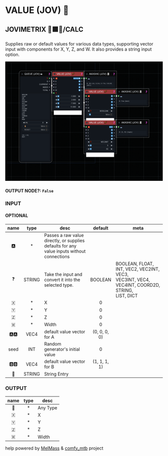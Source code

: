 # VALUE (JOV) 🧬

## JOVIMETRIX 🔺🟩🔵/CALC

Supplies raw or default values for various data types, supporting vector input with components for X, Y, Z, and W. It also provides a string input option.

![VALUE](https://raw.githubusercontent.com/Amorano/Jovimetrix-examples/master/node/VALUE/VALUE.png)

#### OUTPUT NODE?: `False`

### INPUT

#### OPTIONAL

name | type | desc | default | meta
:---:|:---:|---|:---:|---
🅰️  |  *  | Passes a raw value directly, or supplies<br>defaults for any value inputs without<br>connections |  | 
❓  |  STRING  | Take the input and convert it into the<br>selected type. | BOOLEAN | BOOLEAN, FLOAT, INT, VEC2, VEC2INT, VEC3,<br>VEC3INT, VEC4, VEC4INT, COORD2D, STRING,<br>LIST, DICT
🇽  |  *  | X | 0 | 
🇾  |  *  | Y | 0 | 
🇿  |  *  | Z | 0 | 
🇼  |  *  | Width | 0 | 
🅰️🅰️  |  VEC4  | default value vector for A | (0, 0, 0, 0) | 
seed  |  INT  | Random generator's initial value | 0 | 
🅱️🅱️  |  VEC4  | default value vector for B | (1, 1, 1, 1) | 
📝  |  STRING  | String Entry |  | 

### OUTPUT

name | type | desc
:---:|:---:|---
🦄  |  *  | Any Type 
🇽  |  *  | X 
🇾  |  *  | Y 
🇿  |  *  | Z 
🇼  |  *  | Width 

help powered by [MelMass](https://github.com/melMass) & [comfy_mtb](https://github.com/melMass/comfy_mtb) project